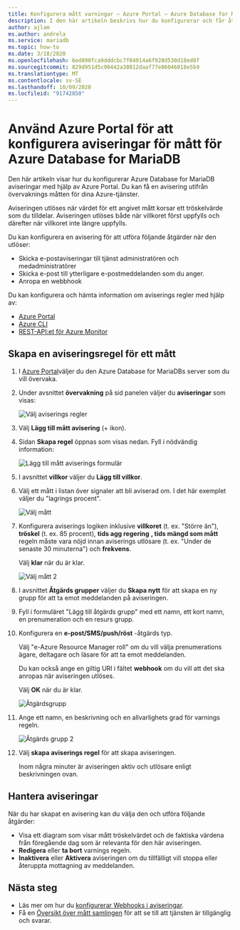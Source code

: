 ```yaml
---
title: Konfigurera mått varningar – Azure Portal – Azure Database for MariaDB
description: I den här artikeln beskrivs hur du konfigurerar och får åtkomst till mått varningar för Azure Database for MariaDB från Azure Portal.
author: ajlam
ms.author: andrela
ms.service: mariadb
ms.topic: how-to
ms.date: 3/18/2020
ms.openlocfilehash: 6ed890fca9dddcbc7f04914a6f920d530d18ed0f
ms.sourcegitcommit: 829d951d5c90442a38012daaf77e86046018e5b9
ms.translationtype: MT
ms.contentlocale: sv-SE
ms.lasthandoff: 10/09/2020
ms.locfileid: "91742850"
---
```

# <a name="use-the-azure-portal-to-set-up-alerts-on-metrics-for-azure-database-for-mariadb"></a>Använd Azure Portal för att konfigurera aviseringar för mått för Azure Database for MariaDB

Den här artikeln visar hur du konfigurerar Azure Database for MariaDB aviseringar med hjälp av Azure Portal. Du kan få en avisering utifrån övervaknings måtten för dina Azure-tjänster.

Aviseringen utlöses när värdet för ett angivet mått korsar ett tröskelvärde som du tilldelar. Aviseringen utlöses både när villkoret först uppfylls och därefter när villkoret inte längre uppfylls.

Du kan konfigurera en avisering för att utföra följande åtgärder när den utlöser:
* Skicka e-postaviseringar till tjänst administratören och medadministratörer
* Skicka e-post till ytterligare e-postmeddelanden som du anger.
* Anropa en webbhook

Du kan konfigurera och hämta information om aviserings regler med hjälp av:
* [Azure Portal](../azure-monitor/platform/alerts-metric.md#create-with-azure-portal)
* [Azure CLI](../azure-monitor/platform/alerts-metric.md#with-azure-cli)
* [REST-API:et för Azure Monitor](https://docs.microsoft.com/rest/api/monitor/metricalerts)

## <a name="create-an-alert-rule-on-a-metric"></a>Skapa en aviseringsregel för ett mått
1. I [Azure Portal](https://portal.azure.com/)väljer du den Azure Database for MariaDBs server som du vill övervaka.

2. Under avsnittet **övervakning** på sid panelen väljer du **aviseringar** som visas:

   ![Välj aviserings regler](./media/howto-alert-metric/2-alert-rules.png)

3. Välj **Lägg till mått avisering** (+ ikon).

4. Sidan **Skapa regel** öppnas som visas nedan. Fyll i nödvändig information:

   ![Lägg till mått aviserings formulär](./media/howto-alert-metric/4-add-rule-form.png)

5. I avsnittet **villkor** väljer du **Lägg till villkor**.

6. Välj ett mått i listan över signaler att bli aviserad om. I det här exemplet väljer du "lagrings procent".
   
   ![Välj mått](./media/howto-alert-metric/6-configure-signal-logic.png)

7. Konfigurera aviserings logiken inklusive **villkoret** (t. ex. "Större än"), **tröskel** (t. ex. 85 procent), **tids agg regering** **, tids mängd som mått** regeln måste vara nöjd innan aviserings utlösare (t. ex. "Under de senaste 30 minuterna") och **frekvens**.
   
   Välj **klar** när du är klar.

   ![Välj mått 2](./media/howto-alert-metric/7-set-threshold-time.png)

8. I avsnittet **Åtgärds grupper** väljer du **Skapa nytt** för att skapa en ny grupp för att ta emot meddelanden på aviseringen.

9. Fyll i formuläret "Lägg till åtgärds grupp" med ett namn, ett kort namn, en prenumeration och en resurs grupp.

10. Konfigurera en **e-post/SMS/push/röst** -åtgärds typ.
    
    Välj "e-Azure Resource Manager roll" om du vill välja prenumerations ägare, deltagare och läsare för att ta emot meddelanden.
   
    Du kan också ange en giltig URI i fältet **webhook** om du vill att det ska anropas när aviseringen utlöses.

    Välj **OK** när du är klar.

    ![Åtgärdsgrupp](./media/howto-alert-metric/10-action-group-type.png)

11. Ange ett namn, en beskrivning och en allvarlighets grad för varnings regeln.

    ![Åtgärds grupp 2](./media/howto-alert-metric/11-name-description-severity.png) 

12. Välj **skapa aviserings regel** för att skapa aviseringen.

    Inom några minuter är aviseringen aktiv och utlösare enligt beskrivningen ovan.

## <a name="manage-your-alerts"></a>Hantera aviseringar
När du har skapat en avisering kan du välja den och utföra följande åtgärder:

* Visa ett diagram som visar mått tröskelvärdet och de faktiska värdena från föregående dag som är relevanta för den här aviseringen.
* **Redigera** eller **ta bort** varnings regeln.
* **Inaktivera** eller **Aktivera** aviseringen om du tillfälligt vill stoppa eller återuppta mottagning av meddelanden.


## <a name="next-steps"></a>Nästa steg
* Läs mer om hur du [konfigurerar Webhooks i aviseringar](../monitoring-and-diagnostics/insights-webhooks-alerts.md).
* Få en [Översikt över mått samlingen](../monitoring-and-diagnostics/insights-how-to-customize-monitoring.md) för att se till att tjänsten är tillgänglig och svarar.
